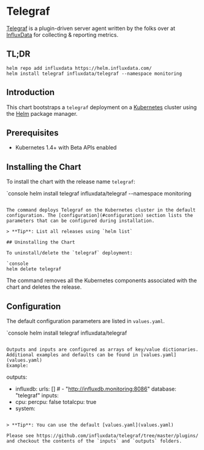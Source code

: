 # Telegraf

[Telegraf](https://github.com/influxdata/telegraf) is a plugin-driven server agent written by the folks over at [InfluxData](https://influxdata.com) for collecting & reporting metrics.

## TL;DR

```console
helm repo add influxdata https://helm.influxdata.com/
helm install telegraf influxdata/telegraf --namespace monitoring
```

## Introduction

This chart bootstraps a `telegraf` deployment on a [Kubernetes](http://kubernetes.io) cluster using the [Helm](https://helm.sh) package manager.

## Prerequisites

- Kubernetes 1.4+ with Beta APIs enabled

## Installing the Chart

To install the chart with the release name `telegraf`:

`console
helm install telegraf influxdata/telegraf --namespace monitoring
```

The command deploys Telegraf on the Kubernetes cluster in the default configuration. The [configuration](#configuration) section lists the parameters that can be configured during installation.

> **Tip**: List all releases using `helm list`

## Uninstalling the Chart

To uninstall/delete the `telegraf` deployment:

`console
helm delete telegraf
```

The command removes all the Kubernetes components associated with the chart and deletes the release.

## Configuration

The default configuration parameters are listed in `values.yaml`.

`console
helm install telegraf influxdata/telegraf
```

Outputs and inputs are configured as arrays of key/value dictionaries. Additional examples and defaults can be found in [values.yaml](values.yaml)
Example:
```
outputs:
  - influxdb:
      urls: []
        # - "http://influxdb.monitoring:8086"
      database: "telegraf"
inputs:
  - cpu:
      percpu: false
      totalcpu: true
  - system:
```

> **Tip**: You can use the default [values.yaml](values.yaml)

Please see https://github.com/influxdata/telegraf/tree/master/plugins/ and checkout the contents of the `inputs` and `outputs` folders.
